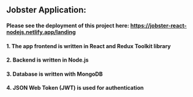 ## Jobster Application:
#### Please see the deployment of this project here: https://jobster-react-nodejs.netlify.app/landing
#### 1. The app frontend is written in React and Redux Toolkit library
#### 2. Backend is written in Node.js
#### 3. Database is written with MongoDB
#### 4. JSON Web Token (JWT) is used for authentication

